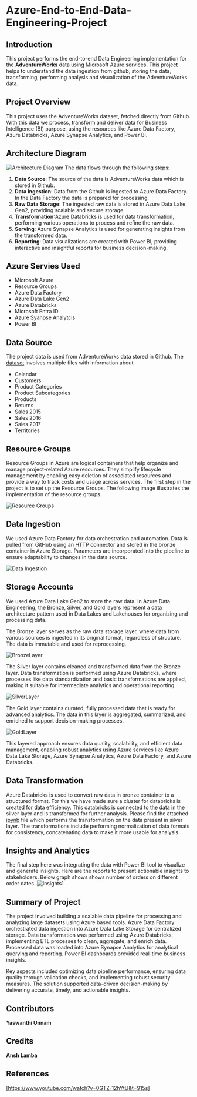 # Azure-End-to-End-Data-Engineering-Project

## Introduction
This project performs the end-to-end Data Engineering implementation for the <strong>AdventureWorks</strong> data using Microsoft Azure services. This project helps to understand the data ingestion from github, storing the data, transforming, performing analysis and visualization of the AdventureWorks data.

## Project Overview
This project uses the AdventureWorks dataset, fetched directly from Github. With this data we process, transform and deliver data for Business Intelligence (BI) purpose, using the resources like Azure Data Factory, Azure Databricks, Azure Synapse Analytics, and Power BI.

## Architecture Diagram
![Architecture Diagram](https://github.com/YaswanthiUnnam/Azure-End-to-End-Data-Engineering-Project/blob/76fc1a973174cf23261a6d6290479fb202f9000c/Images/Architecture.png)
The data flows through the following steps:
1. <strong>Data Source</strong>: The source of the data is AdventureWorks data which is stored in Github.
2. <strong>Data Ingestion</strong>: Data from the Github is ingested to Azure Data Factory. In the Data Factory the data is prepared for processing.
3. <strong>Raw Data Storage</strong>: The ingested raw data is stored in Azure Data Lake Gen2, providing scalable and secure storage.
4. <strong>Transformation</strong>:Azure Databricks is used for data transformation, performing various operations to process and refine the raw data.
5. <strong>Serving</strong>: Azure Synapse Analytics is used for generating insights from the transformed data.
6. <strong>Reporting</strong>: Data visualizations are created with Power BI, providing interactive and insightful reports for business decision-making.

## Azure Servies Used
* Microsoft Azure
* Resource Groups
* Azure Data Factory
* Azure Data Lake Gen2
* Azure Databricks
* Microsoft Entra ID
* Azure Syanpse Analytcis
* Power BI

## Data Source



The project data is used from AdventureWorks data stored in Github.
The [dataset](https://github.com/YaswanthiUnnam/Azure-End-to-End-Data-Engineering-Project/tree/fe3b5a8906de09a05c332f09c15a823cc6b902a2/Data)
 involves multiple files with information about
* Calendar
* Customers
* Product Categories
* Product Subcategories
* Products
* Returns
* Sales 2015
* Sales 2016
* Sales 2017
* Territories

## Resource Groups
Resource Groups in Azure are logical containers that help organize and manage project-related Azure resources. They simplify lifecycle management by enabling easy deletion of associated resources and provide a way to track costs and usage across services. The first step in the project is to set up the Resource Groups. The following image illustrates the implementation of the resource groups.

![Resource Groups](https://github.com/YaswanthiUnnam/Azure-End-to-End-Data-Engineering-Project/blob/d78c4054743c7bbb107f739e57245fe6403a69c7/Images/AWPROJECT%20Resource%20Group.png)

## Data Ingestion
We used Azure Data Factory for data orchestration and automation. Data is pulled from GitHub using an HTTP connector and stored in the bronze container in Azure Storage. Parameters are incorporated into the pipeline to ensure adaptability to changes in the data source.

![Data Ingestion](https://github.com/YaswanthiUnnam/Azure-End-to-End-Data-Engineering-Project/blob/d78c4054743c7bbb107f739e57245fe6403a69c7/Images/Data%20Factory.png)

## Storage Accounts
We used Azure Data Lake Gen2 to store the raw data. In Azure Data Engineering, the Bronze, Silver, and Gold layers represent a data architecture pattern used in Data Lakes and Lakehouses for organizing and processing data. 

The Bronze layer serves as the raw data storage layer, where data from various sources is ingested in its original format, regardless of structure. The data is immutable and used for reprocessing.

![BronzeLayer](https://github.com/YaswanthiUnnam/Azure-End-to-End-Data-Engineering-Project/blob/d78c4054743c7bbb107f739e57245fe6403a69c7/Images/Bronze%20Container.png)

The Silver layer contains cleaned and transformed data from the Bronze layer. Data transformation is performed using Azure Databricks, where processes like data standardization and basic transformations are applied, making it suitable for intermediate analytics and operational reporting.

![SilverLayer](https://github.com/YaswanthiUnnam/Azure-End-to-End-Data-Engineering-Project/blob/d78c4054743c7bbb107f739e57245fe6403a69c7/Images/Silver%20Container.png)

The Gold layer contains curated, fully processed data that is ready for advanced analytics. The data in this layer is aggregated, summarized, and enriched to support decision-making processes.

![GoldLayer](https://github.com/YaswanthiUnnam/Azure-End-to-End-Data-Engineering-Project/blob/d78c4054743c7bbb107f739e57245fe6403a69c7/Images/Gold%20Container.png)

This layered approach ensures data quality, scalability, and efficient data management, enabling robust analytics using Azure services like Azure Data Lake Storage, Azure Synapse Analytics, Azure Data Factory, and Azure Databricks.

## Data Transformation
Azure Databricks is used to convert raw data in bronze container to a structured format. For this we have made sure a cluster for databricks is created for data efficiency. This databricks is connected to the data in the silver layer and is transformed for further analysis. Please find the attached [ipynb](https://github.com/YaswanthiUnnam/Azure-End-to-End-Data-Engineering-Project/blob/d78c4054743c7bbb107f739e57245fe6403a69c7/Images/silver_layer.ipynb) file which performs the transformation on the data present in silver layer. The transformations include performing normalization of data formats for consistency, concatenating data to make it more usable for analysis.


## Insights and Analytics
The final step here was integrating the data with Power BI tool to visualize and generate insights. Here are the reports to present actionable insights to stakeholders. Below graph shows shows number of orders on different order dates.
![Insights1](https://github.com/YaswanthiUnnam/Azure-End-to-End-Data-Engineering-Project/blob/d78c4054743c7bbb107f739e57245fe6403a69c7/Images/Power%20BI.png)

## Summary of Project
The project involved building a scalable data pipeline for processing and analyzing large datasets using Azure based tools. Azure Data Factory orchestrated data ingestion into Azure Data Lake Storage for centralized storage. Data transformation was performed using Azure Databricks, implementing ETL processes to clean, aggregate, and enrich data. Processed data was loaded into Azure Synapse Analytics for analytical querying and reporting. Power BI dashboards provided real-time business insights.

Key aspects included optimizing data pipeline performance, ensuring data quality through validation checks, and implementing robust security measures. The solution supported data-driven decision-making by delivering accurate, timely, and actionable insights.


## Contributors
<strong>Yaswanthi Unnam</strong>

## Credits
<strong>Ansh Lamba</strong>

## References
[https://www.youtube.com/watch?v=0GTZ-12hYtU&t=915s]
